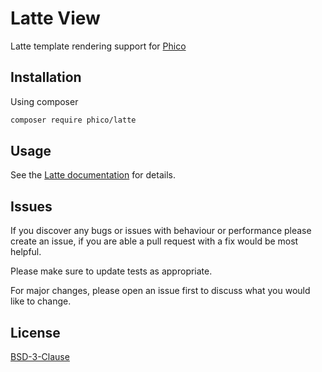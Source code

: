# Latte View

Latte template rendering support for [Phico](https://github.com/phico-php/phico)

## Installation

Using composer

```sh
composer require phico/latte
```

## Usage

See the [Latte documentation](https://latte.nette.org) for details.

## Issues

If you discover any bugs or issues with behaviour or performance please create an issue, if you are able a pull request with a fix would be most helpful.

Please make sure to update tests as appropriate.

For major changes, please open an issue first to discuss what you would like to change.

## License

[BSD-3-Clause](https://choosealicense.com/licenses/bsd-3-clause/)
